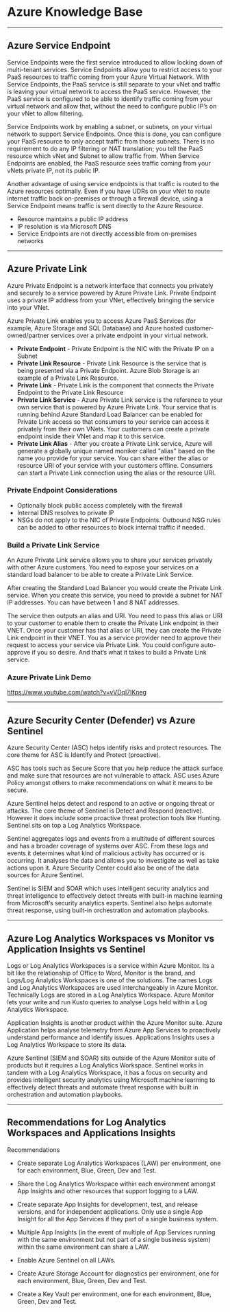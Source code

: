 # Azure Knowledge Base
***
## Azure Service Endpoint
Service Endpoints were the first service introduced to allow locking down of multi-tenant services. Service Endpoints allow you to restrict access to your PaaS resources to traffic coming from your Azure Virtual Network. With Service Endpoints, the PaaS service is still separate to your vNet and traffic is leaving your virtual network to access the PaaS service. However, the PaaS service is configured to be able to identify traffic coming from your virtual network and allow that, without the need to configure public IP’s on your vNet to allow filtering.

Service Endpoints work by enabling a subnet, or subnets, on your virtual network to support Service Endpoints. Once this is done, you can configure your PaaS resource to only accept traffic from those subnets. There is no requirement to do any IP filtering or NAT translation; you tell the PaaS resource which vNet and Subnet to allow traffic from. When Service Endpoints are enabled, the PaaS resource sees traffic coming from your vNets private IP, not its public IP.

Another advantage of using service endpoints is that traffic is routed to the Azure resources optimally. Even if you have UDRs on your vNet to route internet traffic back on-premises or through a firewall device, using a Service Endpoint means traffic is sent directly to the Azure Resource.

- Resource maintains a public IP address
- IP resolution is via Microsoft DNS
- Service Endpoints are not directly accessible from on-premises networks

***
## Azure Private Link

Azure Private Endpoint is a network interface that connects you privately and securely to a service powered by Azure Private Link. Private Endpoint uses a private IP address from your VNet, effectively bringing the service into your VNet.

Azure Private Link enables you to access Azure PaaS Services (for example, Azure Storage and SQL Database) and Azure hosted customer-owned/partner services over a private endpoint in your virtual network.

- **Private Endpoint** - Private Endpoint is the NIC with the Private IP on a Subnet
- __Private Link Resource__ - Private Link Resource is the service that is being presented via a Private Endpoint. Azure Blob Storage is an example of a Private Link Resource.
- __Private Link__ - Private Link is the component that connects the Private Endpoint to the Private Link Resource
- __Private Link Service__ - Azure Private Link service is the reference to your own service that is powered by Azure Private Link. Your service that is running behind Azure Standard Load Balancer can be enabled for Private Link access so that consumers to your service can access it privately from their own VNets. Your customers can create a private endpoint inside their VNet and map it to this service.
- __Private Link Alias__ - After you create a Private Link service, Azure will generate a globally unique named moniker called "alias" based on the name you provide for your service. You can share either the alias or resource URI of your service with your customers offline. Consumers can start a Private Link connection using the alias or the resource URI.

### Private Endpoint Considerations
- Optionally block public access completely with the firewall
- Internal DNS resolves to private IP
- NSGs do not apply to the NIC of Private Endpoints. Outbound NSG rules can be added to other resources to block internal traffic if needed.

### Build a Private Link Service
An Azure Private Link service allows you to share your services privately with other Azure customers. You need to expose your services on a standard load balancer to be able to create a Private Link Service.

After creating the Standard Load Balancer you would create the Private Link service. When you create this service, you need to provide a subnet for NAT IP addresses. You can have between 1 and 8 NAT addresses.

The service then outputs an alias and URI. You need to pass this alias or URI to your customer to enable them to create the Private Link endpoint in their VNET.
Once your customer has that alias or URI, they can create the Private Link endpoint in their VNET. You as a service provider need to approve their request to access your service via Private Link. You could configure auto-approve if you so desire.
And that’s what it takes to build a Private Link service.

### Azure Private Link Demo

https://www.youtube.com/watch?v=vVDql7IKneg

***
## Azure Security Center (Defender) vs Azure Sentinel

Azure Security Center (ASC) helps identify risks and protect resources. The core theme for ASC is Identify and Protect (proactive).

ASC has tools such as Secure Score that you help reduce the attack surface and make sure that resources are not vulnerable to attack.  ASC uses Azure Policy amongst others to make recommendations on what it means to be secure.

Azure Sentinel helps detect and respond to an active or ongoing threat or attacks. The core theme of Sentinel is Detect and Respond (reactive). However it does include some proactive threat protection tools like Hunting. Sentinel sits on top a Log Analytics Workspace.

Sentinel aggregates logs and events from a multitude of different sources and has a broader coverage of systems over ASC. From these logs and events it determines what kind of malicious activity has occurred or is occurring. It analyses the data and allows you to investigate as well as take actions upon it. Azure Security Center could also be one of the data sources for Azure Sentinel.

Sentinel is SIEM and SOAR which uses intelligent security analytics and threat intelligence to effectively detect threats with built-in machine learning from Microsoft’s security analytics experts. Sentinel also helps automate threat response, using built-in orchestration and automation playbooks.

***
## Azure Log Analytics Workspaces vs Monitor vs Application Insights vs Sentinel

Logs or Log Analytics Workspaces is a service within Azure Monitor. Its a bit like the relationship of Office to Word, Monitor is the brand, and Logs/Log Analytics Workspaces is one of the solutions. The names Logs and Log Analytics Workspaces are used interchangeably in Azure Monitor. Technically Logs are stored in a Log Analytics Workspace. Azure Monitor lets your write and run Kusto queries to analyse Logs held within a Log Analytics Workspace.

Application Insights is another product within the Azure Monitor suite. Azure Application helps analyse telemetry from Azure App Services to proactively understand performance and identify issues. Applications Insights uses a Log Analytics Workspace to store its data.

Azure Sentinel (SIEM and SOAR) sits outside of the Azure Monitor suite of products but it requires a Log Analytics Workspace. Sentinel works in tandem with a Log Analytics Workspace, it has a focus on security and provides intelligent security analytics using Microsoft machine learning to effectively detect threats and automate threat response with built in orchestration and automation playbooks.

***
## Recommendations for Log Analytics Workspaces and Applications Insights

Recommendations

- Create separate Log Analytics Workspaces (LAW) per environment, one for each environment, Blue, Green, Dev and Test.

- Share the Log Analytics Workspace within each environment amongst App Insights and other resources that support logging to a LAW.

- Create separate App Insights for development, test, and release versions, and for independent applications. Only use a single App Insight for all the App Services if they part of a single business system.

- Multiple App Insights (in the event of multiple of App Services running with the same environment but not part of a single business system) within the same environment can share a LAW.

- Enable Azure Sentinel on all LAWs.

- Create Azure Storage Account for diagnostics per environment, one for each environment, Blue, Green, Dev and Test.

- Create a Key Vault per environment, one for each environment, Blue, Green, Dev and Test.


